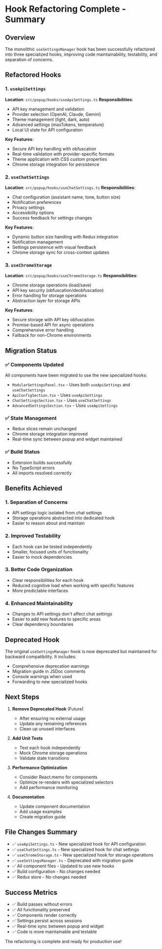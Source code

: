 # Hook Refactoring Complete - Summary

## Overview
The monolithic `useSettingsManager` hook has been successfully refactored into three specialized hooks, improving code maintainability, testability, and separation of concerns.

## Refactored Hooks

### 1. `useApiSettings` 
**Location**: `src/popup/hooks/useApiSettings.ts`
**Responsibilities**:
- API key management and validation
- Provider selection (OpenAI, Claude, Gemini)
- Theme management (light, dark, auto)
- Advanced settings (maxTokens, temperature)
- Local UI state for API configuration

**Key Features**:
- Secure API key handling with obfuscation
- Real-time validation with provider-specific formats
- Theme application with CSS custom properties
- Chrome storage integration for persistence

### 2. `useChatSettings`
**Location**: `src/popup/hooks/useChatSettings.ts`
**Responsibilities**:
- Chat configuration (assistant name, tone, button size)
- Notification preferences
- Privacy settings
- Accessibility options
- Success feedback for settings changes

**Key Features**:
- Dynamic button size handling with Redux integration
- Notification management
- Settings persistence with visual feedback
- Chrome storage sync for cross-context updates

### 3. `useChromeStorage`
**Location**: `src/popup/hooks/useChromeStorage.ts`
**Responsibilities**:
- Chrome storage operations (load/save)
- API key security (obfuscation/deobfuscation)
- Error handling for storage operations
- Abstraction layer for storage APIs

**Key Features**:
- Secure storage with API key obfuscation
- Promise-based API for async operations
- Comprehensive error handling
- Fallback for non-Chrome environments

## Migration Status

### ✅ Components Updated
All components have been migrated to use the new specialized hooks:
- `ModularSettingsPanel.tsx` - Uses both `useApiSettings` and `useChatSettings`
- `ApiConfigSection.tsx` - Uses `useApiSettings`
- `ChatSettingsSection.tsx` - Uses `useChatSettings`
- `AdvancedSettingsSection.tsx` - Uses `useApiSettings`

### ✅ State Management
- Redux slices remain unchanged
- Chrome storage integration improved
- Real-time sync between popup and widget maintained

### ✅ Build Status
- Extension builds successfully
- No TypeScript errors
- All imports resolved correctly

## Benefits Achieved

### 1. **Separation of Concerns**
- API settings logic isolated from chat settings
- Storage operations abstracted into dedicated hook
- Easier to reason about and maintain

### 2. **Improved Testability**
- Each hook can be tested independently
- Smaller, focused units of functionality
- Easier to mock dependencies

### 3. **Better Code Organization**
- Clear responsibilities for each hook
- Reduced cognitive load when working with specific features
- More predictable interfaces

### 4. **Enhanced Maintainability**
- Changes to API settings don't affect chat settings
- Easier to add new features to specific areas
- Clear dependency boundaries

## Deprecated Hook

The original `useSettingsManager` hook is now deprecated but maintained for backward compatibility. It includes:
- Comprehensive deprecation warnings
- Migration guide in JSDoc comments
- Console warnings when used
- Forwarding to new specialized hooks

## Next Steps

1. **Remove Deprecated Hook** (Future)
   - After ensuring no external usage
   - Update any remaining references
   - Clean up unused interfaces

2. **Add Unit Tests**
   - Test each hook independently
   - Mock Chrome storage operations
   - Validate state transitions

3. **Performance Optimization**
   - Consider React.memo for components
   - Optimize re-renders with specialized selectors
   - Add performance monitoring

4. **Documentation**
   - Update component documentation
   - Add usage examples
   - Create migration guide

## File Changes Summary

- ✅ `useApiSettings.ts` - New specialized hook for API configuration
- ✅ `useChatSettings.ts` - New specialized hook for chat settings
- ✅ `useChromeStorage.ts` - New specialized hook for storage operations
- ✅ `useSettingsManager.ts` - Deprecated with migration guide
- ✅ All component files - Updated to use new hooks
- ✅ Build configuration - No changes needed
- ✅ Redux store - No changes needed

## Success Metrics

- ✅ Build passes without errors
- ✅ All functionality preserved
- ✅ Components render correctly
- ✅ Settings persist across sessions
- ✅ Real-time sync between popup and widget
- ✅ Code is more maintainable and testable

The refactoring is complete and ready for production use!
